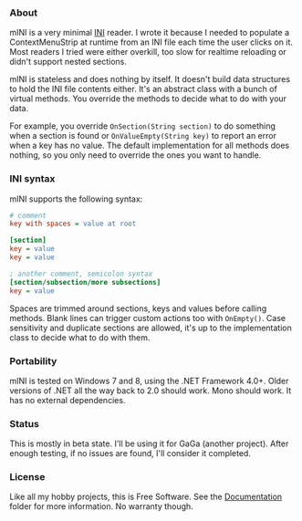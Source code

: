 
### About

mINI is a very minimal [INI][] reader. I wrote it because I needed to
populate a ContextMenuStrip at runtime from an INI file each time the
user clicks on it. Most readers I tried were either overkill, too slow
for realtime reloading or didn't support nested sections.

mINI is stateless and does nothing by itself. It doesn't build data
structures to hold the INI file contents either. It's an abstract class
with a bunch of virtual methods. You override the methods to decide what
to do with your data.

For example, you override `OnSection(String section)` to do something when
a section is found or `OnValueEmpty(String key)` to report an error when
a key has no value. The default implementation for all methods does nothing,
so you only need to override the ones you want to handle.

[INI]: http://en.wikipedia.org/wiki/INI_file

### INI syntax

mINI supports the following syntax:

```ini
# comment
key with spaces = value at root

[section]
key = value
key = value

; another comment, semicolon syntax
[section/subsection/more subsections]
key = value
```

Spaces are trimmed around sections, keys and values before calling methods.
Blank lines can trigger custom actions too with `OnEmpty()`. Case sensitivity
and duplicate sections are allowed, it's up to the implementation class
to decide what to do with them.

### Portability

mINI is tested on Windows 7 and 8, using the .NET Framework 4.0+.
Older versions of .NET all the way back to 2.0 should work. Mono should work.
It has no external dependencies.

### Status

This is mostly in beta state. I'll be using it for GaGa (another project).
After enough testing, if no issues are found, I'll consider it completed.

### License

Like all my hobby projects, this is Free Software. See the [Documentation][]
folder for more information. No warranty though.

[Documentation]: https://github.com/Beluki/mINI/tree/master/Documentation

